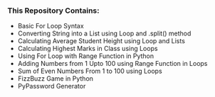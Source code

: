 ### This Repository Contains:
- Basic For Loop Syntax
- Converting String into a List using Loop and .split() method
- Calculating Average Student Height using Loop and Lists
- Calculating Highest Marks in Class using Loops
- Using For Loop with Range Function in Python
- Adding Numbers from 1 Upto 100 using Range Function in Loops
- Sum of Even Numbers From 1 to 100 using Loops
- FizzBuzz Game in Python
- PyPassword Generator
